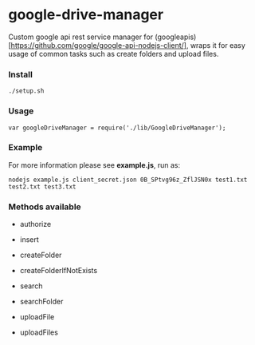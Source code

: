 google-drive-manager
===

Custom google api rest service manager for (googleapis) [https://github.com/google/google-api-nodejs-client/], wraps it for easy usage of common tasks such as create folders and upload files.

### Install

``
./setup.sh
``

### Usage

``
var googleDriveManager = require('./lib/GoogleDriveManager');
``

### Example

For more information please see **example.js**, run as:

``
nodejs example.js client_secret.json 0B_SPtvg96z_ZflJSN0x test1.txt test2.txt test3.txt
``

### Methods available

* authorize

* insert

* createFolder

* createFolderIfNotExists

* search

* searchFolder

* uploadFile

* uploadFiles
